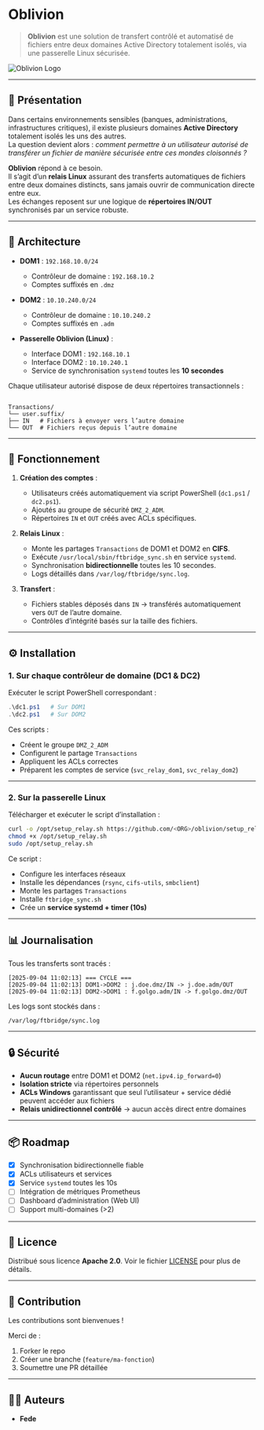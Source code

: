 # Oblivion

> **Oblivion** est une solution de transfert contrôlé et automatisé de fichiers entre deux domaines Active Directory totalement isolés, via une passerelle Linux sécurisée.

![Oblivion Logo](docs/oblivion-logo.png)

---

## 🚀 Présentation

Dans certains environnements sensibles (banques, administrations, infrastructures critiques), il existe plusieurs domaines **Active Directory** totalement isolés les uns des autres.  
La question devient alors : *comment permettre à un utilisateur autorisé de transférer un fichier de manière sécurisée entre ces mondes cloisonnés ?*

**Oblivion** répond à ce besoin.  
Il s’agit d’un **relais Linux** assurant des transferts automatiques de fichiers entre deux domaines distincts, sans jamais ouvrir de communication directe entre eux.  
Les échanges reposent sur une logique de **répertoires IN/OUT** synchronisés par un service robuste.

---

## 📐 Architecture

- **DOM1** : `192.168.10.0/24`  
  - Contrôleur de domaine : `192.168.10.2`
  - Comptes suffixés en `.dmz`

- **DOM2** : `10.10.240.0/24`  
  - Contrôleur de domaine : `10.10.240.2`
  - Comptes suffixés en `.adm`

- **Passerelle Oblivion (Linux)** :  
  - Interface DOM1 : `192.168.10.1`
  - Interface DOM2 : `10.10.240.1`
  - Service de synchronisation `systemd` toutes les **10 secondes**

Chaque utilisateur autorisé dispose de deux répertoires transactionnels :  

```

Transactions/
└── user.suffix/
├── IN   # Fichiers à envoyer vers l’autre domaine
└── OUT  # Fichiers reçus depuis l’autre domaine

````

---

## 🔧 Fonctionnement

1. **Création des comptes** :  
   - Utilisateurs créés automatiquement via script PowerShell (`dc1.ps1` / `dc2.ps1`).  
   - Ajoutés au groupe de sécurité `DMZ_2_ADM`.  
   - Répertoires `IN` et `OUT` créés avec ACLs spécifiques.

2. **Relais Linux** :  
   - Monte les partages `Transactions` de DOM1 et DOM2 en **CIFS**.  
   - Exécute `/usr/local/sbin/ftbridge_sync.sh` en service `systemd`.  
   - Synchronisation **bidirectionnelle** toutes les 10 secondes.  
   - Logs détaillés dans `/var/log/ftbridge/sync.log`.

3. **Transfert** :  
   - Fichiers stables déposés dans `IN` → transférés automatiquement vers `OUT` de l’autre domaine.  
   - Contrôles d’intégrité basés sur la taille des fichiers.  

---

## ⚙️ Installation

### 1. Sur chaque contrôleur de domaine (DC1 & DC2)

Exécuter le script PowerShell correspondant :  

```powershell
.\dc1.ps1   # Sur DOM1
.\dc2.ps1   # Sur DOM2
````

Ces scripts :

* Créent le groupe `DMZ_2_ADM`
* Configurent le partage `Transactions`
* Appliquent les ACLs correctes
* Préparent les comptes de service (`svc_relay_dom1`, `svc_relay_dom2`)

---

### 2. Sur la passerelle Linux

Télécharger et exécuter le script d’installation :

```bash
curl -o /opt/setup_relay.sh https://github.com/<ORG>/oblivion/setup_relay.sh
chmod +x /opt/setup_relay.sh
sudo /opt/setup_relay.sh
```

Ce script :

* Configure les interfaces réseaux
* Installe les dépendances (`rsync`, `cifs-utils`, `smbclient`)
* Monte les partages `Transactions`
* Installe `ftbridge_sync.sh`
* Crée un **service systemd + timer (10s)**

---

## 📊 Journalisation

Tous les transferts sont tracés :

```
[2025-09-04 11:02:13] === CYCLE ===
[2025-09-04 11:02:13] DOM1->DOM2 : j.doe.dmz/IN -> j.doe.adm/OUT
[2025-09-04 11:02:13] DOM2->DOM1 : f.golgo.adm/IN -> f.golgo.dmz/OUT
```

Les logs sont stockés dans :

```
/var/log/ftbridge/sync.log
```

---

## 🔒 Sécurité

* **Aucun routage** entre DOM1 et DOM2 (`net.ipv4.ip_forward=0`)
* **Isolation stricte** via répertoires personnels
* **ACLs Windows** garantissant que seul l’utilisateur + service dédié peuvent accéder aux fichiers
* **Relais unidirectionnel contrôlé** → aucun accès direct entre domaines

---

## 📦 Roadmap

* [x] Synchronisation bidirectionnelle fiable
* [x] ACLs utilisateurs et services
* [x] Service `systemd` toutes les 10s
* [ ] Intégration de métriques Prometheus
* [ ] Dashboard d’administration (Web UI)
* [ ] Support multi-domaines (>2)

---

## 📝 Licence

Distribué sous licence **Apache 2.0**.
Voir le fichier [LICENSE](LICENSE) pour plus de détails.

---

## 🤝 Contribution

Les contributions sont bienvenues !

Merci de :

1. Forker le repo
2. Créer une branche (`feature/ma-fonction`)
3. Soumettre une PR détaillée

---

## 👨‍💻 Auteurs

* **Fede**
